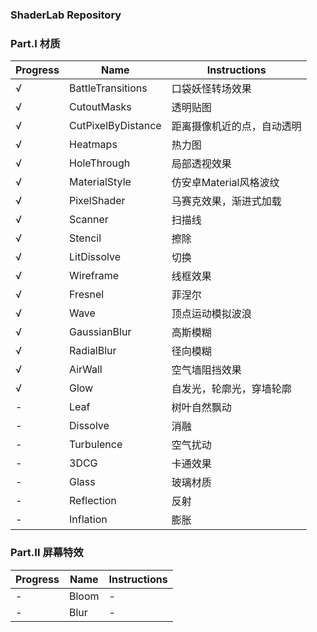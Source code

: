 ### ShaderLab Repository

### Part.I 材质

|Progress|Name|Instructions|
|---|---|---|
|√|BattleTransitions|口袋妖怪转场效果|
|√|CutoutMasks|透明贴图|
|√|CutPixelByDistance|距离摄像机近的点，自动透明|
|√|Heatmaps|热力图|
|√|HoleThrough|局部透视效果|
|√|MaterialStyle|仿安卓Material风格波纹|
|√|PixelShader|马赛克效果，渐进式加载|
|√|Scanner|扫描线|
|√|Stencil|擦除|
|√|LitDissolve|切换|
|√|Wireframe|线框效果|
|√|Fresnel|菲涅尔|
|√|Wave|顶点运动模拟波浪|
|√|GaussianBlur|高斯模糊|
|√|RadialBlur|径向模糊|
|√|AirWall|空气墙阻挡效果|
|√|Glow|自发光，轮廓光，穿墙轮廓|
|-|Leaf|树叶自然飘动|
|-|Dissolve|消融|
|-|Turbulence|空气扰动|
|-|3DCG|卡通效果|
|-|Glass|玻璃材质|
|-|Reflection|反射|
|-|Inflation|膨胀|

### Part.II 屏幕特效

|Progress|Name|Instructions|
|---|---|---|
|-|Bloom|-|
|-|Blur|-|
